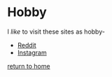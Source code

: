 # Hobby

I _like_ to visit these sites as hobby-

* [Reddit](https://www.reddit.com)
* [Instagram](https://www.instagram.com)

[return to home](./README.md)
